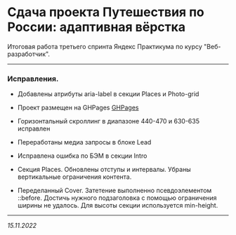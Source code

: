 # Сдача проекта Путешествия по России: адаптивная вёрстка 

Итоговая работа третьего спринта Яндекс Практикума по курсу "Веб-разработчик".  

-----

### Исправления.

* Добавлены атрибуты aria-label в секции Places и Photo-grid

* Проект размещен на GHPages [GHPages](https://i-t.github.io/russian-travel/index.html) 

* Горизонтальный скроллинг в диапазоне 440-470 и 630-635 исправлен

* Переработаны медиа запросы в блоке Lead

* Исправлена ошибка по БЭМ в секции Intro

* Секция Places. Обновлены отступы и интервалы. Убраны вертикальные ограничения контента.

* Переделанный Cover. Затетение выполненно псевдоэлементом ::before. Достичь нужного подзаголовка с помощью ограничения ширины не удалось. Для высоты секции используется min-height.



-----

_15.11.2022_